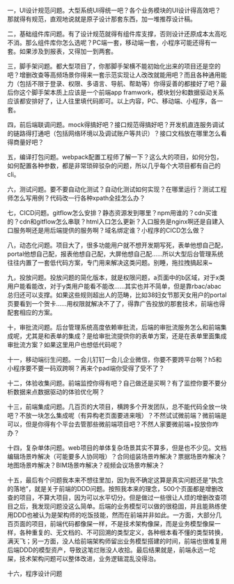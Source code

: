 一，UI设计规范问题。大型系统UI得统一吧？各个业务模块的UI设计得高效吧？那就得有规范，直观地说就是原子设计那套东西，加一堆推荐设计稿。

二，基础组件库问题。有了设计规范就得有组件库支撑，否则设计还原成本太高吃不消。那么组件库你怎么选呢？PC端一套，移动端一套，小程序可能还得有一套。如果涉及到报表，又得加一到两套。

三，脚手架问题。都大型项目了，你那脚手架横不能初始化出来的项目还是空的吧？增删改查等高频场景你得来一套示范实现让人改改就能用吧？而且各种通用能力（包括不限于登录、权限、多语言、导航、帮助等）你得妥善的都接好了吧？最后你这个脚手架本质上应该是一个前端app framwork，模块划分和数据驱动关系应该都安排好了，让人往里填代码即可。以上内容，PC、移动端、小程序，各一套。

四，前后端联调问题。mock得搞好吧？接口规范得搞好吧？开发机直连服务调试的链路得打通吧（包括网络环境以及调试账户等共识）？接口文档放在哪里怎么看得商量好吧？

五，编译打包问题。webpack配置工程师了解一下？这么大的项目，如何分包，如何配置各种参数，都是非常琐碎驳杂的问题，所以几乎每个大项目都有自己的cli。

六，测试问题。要不要自动化测试？自动化测试如何实现？在哪里运行？测试工程师怎么写用例？代码改一行各种xpath全挂怎么办？

七，CICD问题。gitflow怎么安排？静态资源发到哪里？npm用谁的？cdn买谁的？cdn和gitflow怎么串联？html入口怎么更新？入口服务是nginx啊还是自建入口服务啊还是用后端提供的服务啊？域名绑定谁？小程序的CICD怎么做？

八，动态化问题。项目大了，很多功能用户就不想开发期写死，表单他想自己配，portal他想自己配，报表他想自己配，大屏他想自己配……所以大型后台管理系统往往内置了一套低代码方案，专门用来解决这类问题。别睡，拖拉拽搞起来~

九，投放问题。投放问题的简化版本，就是权限问题，a页面中的b区域，对于x类用户能看能改，对于y类用户能看不能改……其实也并不简单，但是靠rbac/abac总归还可以支撑。如果这些规则超出人的范畴，比如38妇女节那天女用户的portal页要看到一个贺卡……用权限就解决不了了，得靠广告投放的那套技术，前端也得配套相应的方案。

十，审批流问题。后台管理系统高度依赖审批流，后端的审批流服务怎么和前端集成呢，尤其是和表单的集成？是给审批流提供你的表单方案，还是在表单里面集成审批流方案？如果这里用户也想低代码呢？

十一，移动端衍生问题。一会儿钉钉一会儿企业微信，你要不要跨平台啊？h5和小程序要不要一码双跨啊？再来个pad端你受得了受不了？

十二，体验收集问题。前端监控你得有吧？自己做还是买啊？有了监控你要不要分析数据来点数据驱动的体验优化啊？

十三，前端集成问题。几百页的大项目，横跨多个开发团队，总不能代码全放一块吧？不放一块怎么集成呢（有异构老页面要进来哦）？不然试试微前端？微前端是可以，但是你得有个平台去管那些微前端项目吧？不然人家要微前端+投放你咋办？

十四，复杂单体问题。web项目的单体复杂场景其实不算多，但是也不少见。文档编辑场景咋解决（可能要多人协同哦）？合同组装场景咋解决？票据场景咋解决？地图场景咋解决？BIM场景咋解决？视频会议场景咋解决？

十五，最后有个问题我本来不想往里加，因为我不确定这算是真实问题还是“执念的落地”，就是关于前端的DDD问题。按照我本来的理念，500个页面都是增删改查的项目，不算大项目，因为可以水平切分。但是做过一些很让人烦的增删改查项目之后，我发现问题没这么简单。后端的业务模型可以做的很稳固，并且能熟练使用DDD也被认为是架构师的吃饭技能，然而在前端并非如此。一方面，大部分几百页面的项目，前端代码都像屎一样，不是技术架构像屎，而是业务模型像屎一样，各种重复的、无文档的、不可回溯的类型定义，各种根本看不懂的类型转换，满天飞；另一方面，没人给前端架构师留出业务模型搭建的时间，前端也很难复用后端DDD的模型资产，导致这笔烂账没人收拾。最后结果就是，前端永远一坨屎，技术架构问题可以整体改进，业务逻辑混乱没得治。

十六，程序设计问题